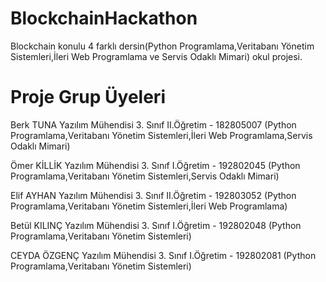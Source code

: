 # BlockchainHackathon
Blockchain konulu 4 farklı dersin(Python Programlama,Veritabanı Yönetim Sistemleri,İleri Web Programlama ve Servis Odaklı Mimari) okul projesi.

# Proje Grup Üyeleri
Berk TUNA Yazılım Mühendisi 3. Sınıf II.Öğretim - 182805007 (Python Programlama,Veritabanı Yönetim Sistemleri,İleri Web Programlama,Servis Odaklı Mimari)
               
Ömer KİLLİK Yazılım Mühendisi 3. Sınıf I.Öğretim - 192802045 (Python Programlama,Veritabanı Yönetim Sistemleri,Servis Odaklı Mimari)
                
Elif AYHAN Yazılım Mühendisi 3. Sınıf II.Öğretim - 192803052 (Python Programlama,Veritabanı Yönetim Sistemleri,İleri Web Programlama)
               
Betül KILINÇ Yazılım Mühendisi 3. Sınıf I.Öğretim - 192802048 (Python Programlama,Veritabanı Yönetim Sistemleri)
                
CEYDA ÖZGENÇ Yazılım Mühendisi 3. Sınıf I.Öğretim - 192802081 (Python Programlama,Veritabanı Yönetim Sistemleri)

